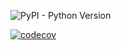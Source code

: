 ![PyPI - Python Version](https://img.shields.io/pypi/pyversions/django-dynamic-theme)


[![codecov](https://codecov.io/gh/Segelzwerg/django-dynamic-theme/graph/badge.svg?token=YBTYAESSWE)](https://codecov.io/gh/Segelzwerg/django-dynamic-theme)
